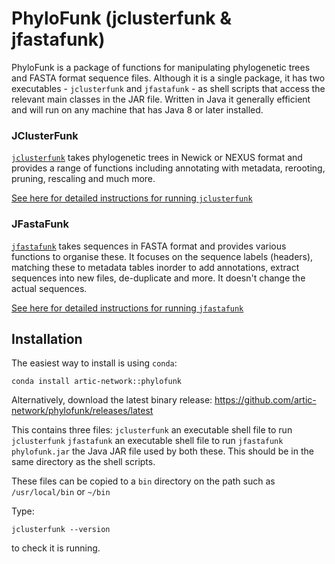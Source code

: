 # PhyloFunk (jclusterfunk & jfastafunk)

PhyloFunk is a package of functions for manipulating phylogenetic trees and FASTA format sequence files. 
Although it is a single package, it has two executables - `jclusterfunk` and `jfastafunk` - as shell scripts that access the
relevant main classes in the JAR file. Written in Java it generally efficient and will run on any machine that has Java 8 or 
later installed. 

### JClusterFunk

[`jclusterfunk`](jclusterfunk.html) takes phylogenetic trees in Newick or NEXUS format and provides a range of functions
including annotating with metadata, rerooting, pruning, rescaling and much more.

[See here for detailed instructions for running `jclusterfunk`](jclusterfunk.html)

### JFastaFunk

[`jfastafunk`](jfastafunk.html) takes sequences in FASTA format and provides various functions to organise these. 
It focuses on the sequence labels (headers), matching these to metadata tables inorder to add annotations, extract
sequences into new files, de-duplicate and more. It doesn't change the actual sequences.

[See here for detailed instructions for running `jfastafunk`](jfastafunk.html)

## Installation

The easiest way to install is using `conda`:

`conda install artic-network::phylofunk`

Alternatively, download the latest binary release:
https://github.com/artic-network/phylofunk/releases/latest

This contains three files:
`jclusterfunk` an executable shell file to run `jclusterfunk`
`jfastafunk` an executable shell file to run `jfastafunk`
`phylofunk.jar` the Java JAR file used by both these. This should be in the same directory as the shell scripts.

These files can be copied to a `bin` directory on the path such as `/usr/local/bin` or `~/bin`

Type:

```jclusterfunk --version```

to check it is running.

